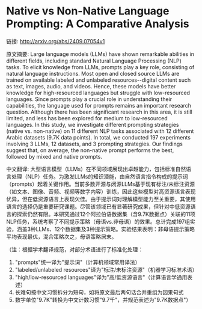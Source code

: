 # Native vs Non-Native Language Prompting: A Comparative Analysis

链接: http://arxiv.org/abs/2409.07054v1

原文摘要:
Large language models (LLMs) have shown remarkable abilities in different
fields, including standard Natural Language Processing (NLP) tasks. To elicit
knowledge from LLMs, prompts play a key role, consisting of natural language
instructions. Most open and closed source LLMs are trained on available labeled
and unlabeled resources--digital content such as text, images, audio, and
videos. Hence, these models have better knowledge for high-resourced languages
but struggle with low-resourced languages. Since prompts play a crucial role in
understanding their capabilities, the language used for prompts remains an
important research question. Although there has been significant research in
this area, it is still limited, and less has been explored for medium to
low-resourced languages. In this study, we investigate different prompting
strategies (native vs. non-native) on 11 different NLP tasks associated with 12
different Arabic datasets (9.7K data points). In total, we conducted 197
experiments involving 3 LLMs, 12 datasets, and 3 prompting strategies. Our
findings suggest that, on average, the non-native prompt performs the best,
followed by mixed and native prompts.

中文翻译:
大型语言模型（LLMs）在不同领域展现出卓越能力，包括标准自然语言处理（NLP）任务。为激发LLMs的知识潜能，由自然语言指令构成的提示词（prompts）起着关键作用。当前多数开源与闭源LLMs基于现有标注/未标注资源（如文本、图像、音频、视频等数字内容）训练，因此这些模型对高资源语言表现优异，但在低资源语言上表现欠佳。由于提示词对理解模型能力至关重要，其使用语言的选择仍是重要研究课题。尽管该领域已有显著研究成果，但针对中低资源语言的探索仍然有限。本研究通过12个阿拉伯语数据集（含9.7K数据点）关联的11项NLP任务，系统考察了不同提示策略（母语vs.非母语）的效果。总计完成197组实验，涵盖3种LLMs、12个数据集及3种提示策略。实验结果表明：非母语提示策略平均表现最优，混合策略次之，母语策略居末。

（注：根据学术翻译规范，对部分术语进行了标准化处理：
1. "prompts"统一译为"提示词"（计算机领域常用译法）
2. "labeled/unlabeled resources"译为"标注/未标注资源"（机器学习标准术语）
3. "high/low-resourced languages"译为"高/低资源语言"（计算语言学通用表述）
4. 长难句按中文习惯拆分为短句，如将原文最后两句话合并重组为因果句式
5. 数字单位"9.7K"转换为中文计数习惯"9.7千"，并规范表述为"9.7K数据点"）
